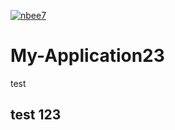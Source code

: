 [![nbee7](https://circleci.com/gh/nbee7/My-Application23.svg?style=svg)](https://app.circleci.com/pipelines/github/nbee7/My-Application23?filter=all)

# My-Application23
test
## test 123
